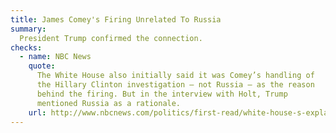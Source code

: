 ```yaml
---
title: James Comey's Firing Unrelated To Russia
summary:
  President Trump confirmed the connection.
checks:
  - name: NBC News
    quote:
      The White House also initially said it was Comey’s handling of
      the Hillary Clinton investigation — not Russia — as the reason
      behind the firing. But in the interview with Holt, Trump
      mentioned Russia as a rationale.
    url: http://www.nbcnews.com/politics/first-read/white-house-s-explanation-firing-comey-crumbles-n758306
---
```

